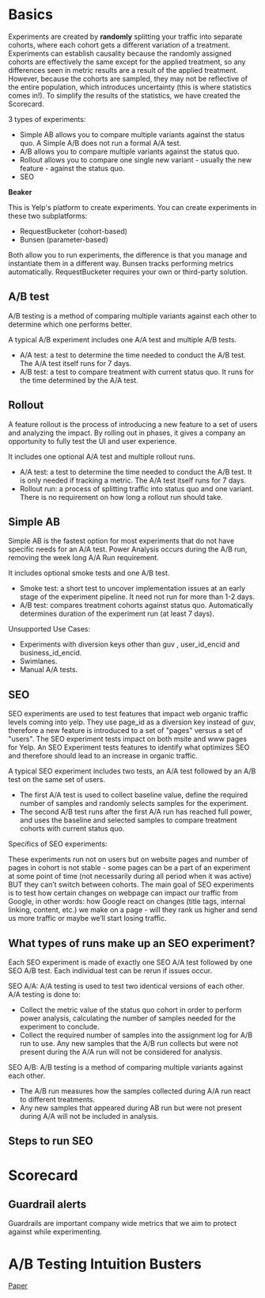 # Basics

Experiments are created by **randomly** splitting your traffic into separate cohorts, where each cohort gets a different variation of a treatment. Experiments can establish causality because the randomly assigned cohorts are effectively the same except for the applied treatment, so any differences seen in metric results are a result of the applied treatment. However, because the cohorts are sampled, they may not be reflective of the entire population, which introduces uncertainty (this is where statistics comes in!). 
To simplify the results of the statistics, we have created the Scorecard.


3 types of experiments:
- Simple AB allows you to compare multiple variants against the status quo. A Simple A/B does not run a formal A/A test.
- A/B allows you to compare multiple variants against the status quo.
- Rollout allows you to compare one single new variant - usually the new feature - against the status quo.
- SEO

**Beaker**

This is Yelp's platform to create experiments. You can create experiments in these two subplatforms:
- RequestBucketer (cohort-based)
- Bunsen (parameter-based)

Both allow you to run experiments, the difference is that you manage and instantiate them in a different way. Bunsen tracks performing metrics automatically. RequestBucketer requires your own or third-party solution.


## A/B test

A/B testing is a method of comparing multiple variants against each other to determine which one performs better.

A typical A/B experiment includes one A/A test and multiple A/B tests.
- A/A test: a test to determine the time needed to conduct the A/B test. The A/A test itself runs for 7 days.
- A/B test: a test to compare treatment with current status quo. It runs for the time determined by the A/A test.

## Rollout
A feature rollout is the process of introducing a new feature to a set of users and analyzing the impact. By rolling out in phases, it gives a company an opportunity to fully test the UI and user experience.

It includes one optional A/A test and multiple rollout runs.
- A/A test: a test to determine the time needed to conduct the A/B test. It is only needed if tracking a metric. The A/A test itself runs for 7 days.
- Rollout run: a process of splitting traffic into status quo and one variant. There is no requirement on how long a rollout run should take.


## Simple AB

Simple AB is the fastest option for most experiments that do not have specific needs for an A/A test. Power Analysis occurs during the A/B run, removing the week long A/A Run requirement.

It includes optional smoke tests and one A/B test.
- Smoke test: a short test to uncover implementation issues at an early stage of the experiment pipeline. It need not run for more than 1-2 days.
- A/B test: compares treatment cohorts against status quo. Automatically determines duration of the experiment run (at least 7 days).

Unsupported Use Cases:
- Experiments with diversion keys other than guv , user_id_encid and business_id_encid.
- Swimlanes.
- Manual A/A tests.

## SEO
SEO experiments are used to test features that impact web organic traffic levels coming into yelp. They use page_id as a diversion key instead of guv, therefore a new feature is introduced to a set of "pages" versus a set of "users". The SEO experiment tests impact on both msite and www pages for Yelp. An SEO Experiment tests features to identify what optimizes SEO and therefore should lead to an increase in organic traffic.


A typical SEO experiment includes two tests, an A/A test followed by an A/B test on the same set of users.
- The first A/A test is used to collect baseline value, define the required number of samples and randomly selects samples for the experiment.
- The second A/B test runs after the first A/A run has reached full power, and uses the baseline and selected samples to compare treatment cohorts with current status quo.

Specifics of SEO experiments:

These experiments run not on users but on website pages and number of pages in cohort is not stable - some pages can be a part of an experiment at some point of time (not necessarily during all period when it was active) BUT they can’t switch between cohorts. 
The main goal of SEO experiments is to test how certain changes on webpage can impact our traffic from Google, in other words: how Google react on changes (title tags, internal linking, content, etc.) we make on a page - will they rank us higher and send us more traffic or maybe we’ll start losing traffic. 

## What types of runs make up an SEO experiment?
Each SEO experiment is made of exactly one SEO A/A test followed by one SEO A/B test. Each individual test can be rerun if issues occur.

SEO A/A: A/A testing is used to test two identical versions of each other. A/A testing is done to:

- Collect the metric value of the status quo cohort in order to perform power analysis, calculating the number of samples needed for the experiment to conclude.
- Collect the required number of samples into the assignment log for A/B run to use. Any new samples that the A/B run collects but were not present during the A/A run will not be considered for analysis.

SEO A/B: A/B testing is a method of comparing multiple variants against each other.

- The A/B run measures how the samples collected during A/A run react to different treatments.
- Any new samples that appeared during AB run but were not present during A/A will not be included in analysis.


## Steps to run SEO



# Scorecard



## Guardrail alerts


Guardrails are important company wide metrics that we aim to protect against while experimenting.



# A/B Testing Intuition Busters

[Paper](https://drive.google.com/file/d/1O0HxZprNGDpzD27Aiqjm5XxAp2FQigca/view?usp=drive_link)

